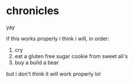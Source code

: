 # chronicles
yay

if this works properly i think i will, in order:
1. cry
2. eat a gluten free sugar cookie from sweet ali's
3. buy a build a bear

but i don't think it will work properly lol




